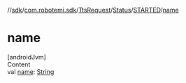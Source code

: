 //[sdk](../../../../../index.md)/[com.robotemi.sdk](../../../index.md)/[TtsRequest](../../index.md)/[Status](../index.md)/[STARTED](index.md)/[name](name.md)



# name  
[androidJvm]  
Content  
val [name](name.md): [String](https://kotlinlang.org/api/latest/jvm/stdlib/kotlin/-string/index.html)  



